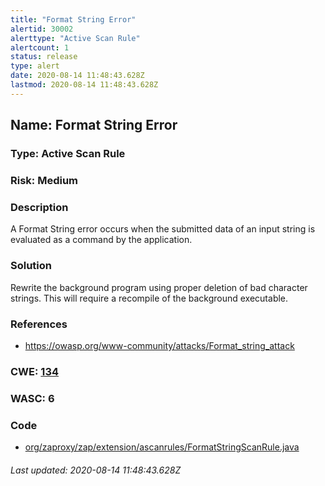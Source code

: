 ```yaml
---
title: "Format String Error"
alertid: 30002
alerttype: "Active Scan Rule"
alertcount: 1
status: release
type: alert
date: 2020-08-14 11:48:43.628Z
lastmod: 2020-08-14 11:48:43.628Z
---
```

## Name: Format String Error

### Type: Active Scan Rule

### Risk: Medium

### Description

A Format String error occurs when the submitted data of an input string is evaluated as a command by the application. 

### Solution

Rewrite the background program using proper deletion of bad character strings.  This will require a recompile of the background executable.

### References

* https://owasp.org/www-community/attacks/Format_string_attack

### CWE: [134](https://cwe.mitre.org/data/definitions/134.html)

### WASC:  6

### Code

 * [org/zaproxy/zap/extension/ascanrules/FormatStringScanRule.java](https://github.com/zaproxy/zap-extensions/blob/master/addOns/ascanrules/src/main/java/org/zaproxy/zap/extension/ascanrules/FormatStringScanRule.java)

###### Last updated: 2020-08-14 11:48:43.628Z
